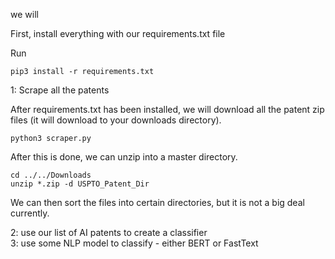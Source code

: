 we will <br>

First, install everything with our requirements.txt file <br>

Run<br>
```
pip3 install -r requirements.txt
```

1: Scrape all the patents <br>

After requirements.txt has been installed, we will download all the patent zip files (it will download to your downloads directory). <br> 

```
python3 scraper.py
```

After this is done, we can unzip into a master directory. <br> 
```
cd ../../Downloads
unzip *.zip -d USPTO_Patent_Dir
```

We can then sort the files into certain directories, but it is not a big deal currently. <br> 

2: use our list of AI patents to create a classifier<br>
3: use some NLP model to classify - either BERT or FastText<br>


